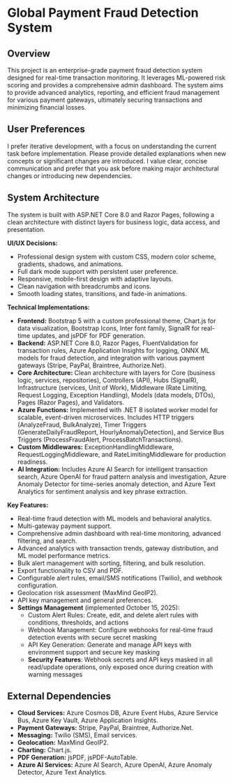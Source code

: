 # Global Payment Fraud Detection System

## Overview
This project is an enterprise-grade payment fraud detection system designed for real-time transaction monitoring. It leverages ML-powered risk scoring and provides a comprehensive admin dashboard. The system aims to provide advanced analytics, reporting, and efficient fraud management for various payment gateways, ultimately securing transactions and minimizing financial losses.

## User Preferences
I prefer iterative development, with a focus on understanding the current task before implementation. Please provide detailed explanations when new concepts or significant changes are introduced. I value clear, concise communication and prefer that you ask before making major architectural changes or introducing new dependencies.

## System Architecture
The system is built with ASP.NET Core 8.0 and Razor Pages, following a clean architecture with distinct layers for business logic, data access, and presentation.

**UI/UX Decisions:**
- Professional design system with custom CSS, modern color scheme, gradients, shadows, and animations.
- Full dark mode support with persistent user preference.
- Responsive, mobile-first design with adaptive layouts.
- Clean navigation with breadcrumbs and icons.
- Smooth loading states, transitions, and fade-in animations.

**Technical Implementations:**
- **Frontend:** Bootstrap 5 with a custom professional theme, Chart.js for data visualization, Bootstrap Icons, Inter font family, SignalR for real-time updates, and jsPDF for PDF generation.
- **Backend:** ASP.NET Core 8.0, Razor Pages, FluentValidation for transaction rules, Azure Application Insights for logging, ONNX ML models for fraud detection, and integration with various payment gateways (Stripe, PayPal, Braintree, Authorize.Net).
- **Core Architecture:** Clean architecture with layers for Core (business logic, services, repositories), Controllers (API), Hubs (SignalR), Infrastructure (services, Unit of Work), Middleware (Rate Limiting, Request Logging, Exception Handling), Models (data models, DTOs), Pages (Razor Pages), and Validators.
- **Azure Functions:** Implemented with .NET 8 isolated worker model for scalable, event-driven microservices. Includes HTTP triggers (AnalyzeFraud, BulkAnalyze), Timer Triggers (GenerateDailyFraudReport, HourlyAnomalyDetection), and Service Bus Triggers (ProcessFraudAlert, ProcessBatchTransactions).
- **Custom Middlewares:** ExceptionHandlingMiddleware, RequestLoggingMiddleware, and RateLimitingMiddleware for production readiness.
- **AI Integration:** Includes Azure AI Search for intelligent transaction search, Azure OpenAI for fraud pattern analysis and investigation, Azure Anomaly Detector for time-series anomaly detection, and Azure Text Analytics for sentiment analysis and key phrase extraction.

**Key Features:**
- Real-time fraud detection with ML models and behavioral analytics.
- Multi-gateway payment support.
- Comprehensive admin dashboard with real-time monitoring, advanced filtering, and search.
- Advanced analytics with transaction trends, gateway distribution, and ML model performance metrics.
- Bulk alert management with sorting, filtering, and bulk resolution.
- Export functionality to CSV and PDF.
- Configurable alert rules, email/SMS notifications (Twilio), and webhook configuration.
- Geolocation risk assessment (MaxMind GeoIP2).
- API key management and general preferences.
- **Settings Management** (implemented October 15, 2025):
  - Custom Alert Rules: Create, edit, and delete alert rules with conditions, thresholds, and actions
  - Webhook Management: Configure webhooks for real-time fraud detection events with secure secret masking
  - API Key Generation: Generate and manage API keys with environment support and secure key masking
  - **Security Features**: Webhook secrets and API keys masked in all read/update operations, only exposed once during creation with warning messages

## External Dependencies
- **Cloud Services:** Azure Cosmos DB, Azure Event Hubs, Azure Service Bus, Azure Key Vault, Azure Application Insights.
- **Payment Gateways:** Stripe, PayPal, Braintree, Authorize.Net.
- **Messaging:** Twilio (SMS), Email services.
- **Geolocation:** MaxMind GeoIP2.
- **Charting:** Chart.js.
- **PDF Generation:** jsPDF, jsPDF-AutoTable.
- **Azure AI Services:** Azure AI Search, Azure OpenAI, Azure Anomaly Detector, Azure Text Analytics.